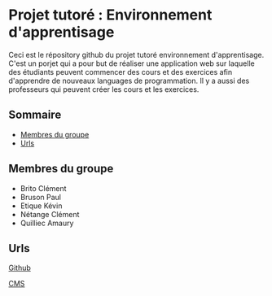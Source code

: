 # Projet tutoré : Environnement d'apprentisage

Ceci est le répository github du projet tutoré environnement d'apprentisage. C'est un porjet qui a pour but de réaliser une application web sur laquelle des étudiants peuvent commencer des cours et des exercices afin d'apprendre de nouveaux languages de programmation. Il y a aussi des professeurs qui peuvent créer les cours et les exercices.

## Sommaire

- [Membres du groupe](#membres-du-groupe)
- [Urls](#urls)

## Membres du groupe
- Brito Clément
- Bruson Paul
- Etique Kévin
- Nétange Clément
- Quilliec Amaury

## Urls
[Github](https://github.com/EtiqueKevin/projet-tutore)

[CMS](https://grav.paul-bruson.fr/)
